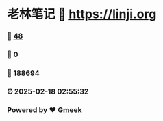 # 老林笔记 :link: https://linji.org 
### :page_facing_up: [48](https://linji.org/tag.html) 
### :speech_balloon: 0 
### :hibiscus: 188694 
### :alarm_clock: 2025-02-18 02:55:32 
### Powered by :heart: [Gmeek](https://github.com/Meekdai/Gmeek)
